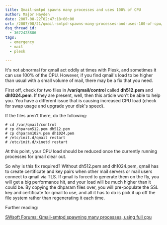 ```yaml
---
title: Qmail-smtpd spawns many processes and uses 100% of CPU
author: Major Hayden
date: 2007-08-22T02:47:18+00:00
url: /2007/08/21/qmail-smtpd-spawns-many-processes-and-uses-100-of-cpu/
dsq_thread_id:
  - 3672428806
tags:
  - emergency
  - mail
  - plesk

---
```

It's not abnormal for qmail act oddly at times with Plesk, and sometimes it can use 100% of the CPU. However, if you find qmail's load to be higher than usual with a small volume of mail, there may be a fix that you need.

First off, check for two files in **/var/qmail/control** called **dh512.pem** and **dh1024.pem**. If they are present, well, then this article won't be able to help you. You have a different issue that is causing increased CPU load (check for swap usage and upgrade your disk's speed).

If the files aren't there, do the following:

```
# cd /var/qmail/control
# cp dhparam512.pem dh512.pem
# cp dhparam1024.pem dh1024.pem
# /etc/init.d/qmail restart
# /etc/init.d/xinetd restart
```

At this point, your CPU load should be reduced once the currently running processes for qmail clear out.

So why is this fix required? Without dh512.pem and dh1024.pem, qmail has to create certificate and key pairs when other mail servers or mail users connect to qmail via TLS. If qmail is forced to generate them on the fly, you will get a big performance hit, and your load will be much higher than it could be. By copying the dhparam files over, you will pre-populate the SSL key and certificate for qmail to use, and all it has to do is pick it up off the file system rather than regenerating it each time.

Further reading:

[SWsoft Forums: Qmail-smtpd spawning many processes, using full cpu][1]

 [1]: http://forum.swsoft.com/printthread.php?threadid=40173
